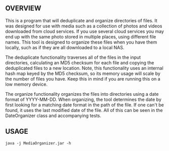 ## OVERVIEW
This is a program that will deduplicate and organize directories of files. It was designed for use with media such as a collection of photos and videos downloaded from cloud services. If you use several cloud services you may end up with the same photo stored in multiple places, using different file names. This tool is designed to organize these files when you have them locally, such as if they are all downloaded to a local NAS.

The deduplicate functionality traverses all of the files in the input directories, calculating an MD5 checksum for each file and copying the deduplicated files to a new location. Note, this functionality uses an internal hash map keyed by the MD5 checksum, so its memory usage will scale by the number of files you have. Keep this in mind if you are running this on a low memory device. 

The organize functionality organizes the files into directories using a date format of YYYY-MM-DD. When organizing, the tool determines the date by first looking for a matching date format in the path of the file. If one can't be found, it uses the last modified date of the file. All of this can be seen in the DateOrganizer class and accompanying tests.


## USAGE

````
java -j MediaOrganizer.jar -h
````
